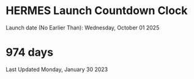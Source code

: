 # HERMES Launch Countdown Clock

Launch date (No Earlier Than): Wednesday, October 01 2025
# 974 days

Last Updated Monday, January 30 2023